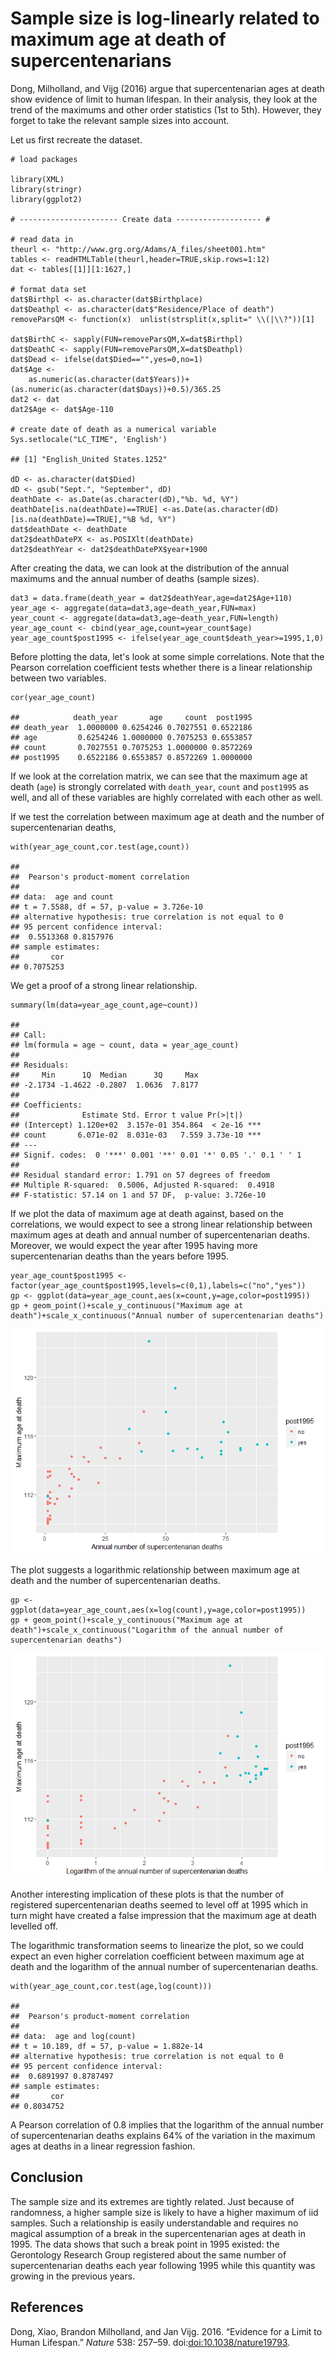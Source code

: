 # Sample size is log-linearly related to maximum age at death of supercentenarians

Dong, Milholland, and Vijg (2016) argue that supercentenarian ages at
death show evidence of limit to human lifespan. In their analysis, they
look at the trend of the maximums and other order statistics (1st to
5th). However, they forget to take the relevant sample sizes into
account.

Let us first recreate the dataset.

    # load packages

    library(XML)
    library(stringr)
    library(ggplot2)

    # ---------------------- Create data ------------------- #

    # read data in
    theurl <- "http://www.grg.org/Adams/A_files/sheet001.htm"
    tables <- readHTMLTable(theurl,header=TRUE,skip.rows=1:12)
    dat <- tables[[1]][1:1627,]

    # format data set
    dat$Birthpl <- as.character(dat$Birthplace)
    dat$Deathpl <- as.character(dat$"Residence/Place of death")
    removeParsQM <- function(x)  unlist(strsplit(x,split=" \\(|\\?"))[1]

    dat$BirthC <- sapply(FUN=removeParsQM,X=dat$Birthpl)
    dat$DeathC <- sapply(FUN=removeParsQM,X=dat$Deathpl)
    dat$Dead <- ifelse(dat$Died=="",yes=0,no=1)
    dat$Age <-
        as.numeric(as.character(dat$Years))+(as.numeric(as.character(dat$Days))+0.5)/365.25
    dat2 <- dat
    dat2$Age <- dat$Age-110

    # create date of death as a numerical variable
    Sys.setlocale("LC_TIME", 'English')

    ## [1] "English_United States.1252"

    dD <- as.character(dat$Died)
    dD <- gsub("Sept.", "September", dD)
    deathDate <- as.Date(as.character(dD),"%b. %d, %Y")
    deathDate[is.na(deathDate)==TRUE] <-as.Date(as.character(dD)[is.na(deathDate)==TRUE],"%B %d, %Y")
    dat$deathDate <- deathDate
    dat2$deathDatePX <- as.POSIXlt(deathDate)
    dat2$deathYear <- dat2$deathDatePX$year+1900

After creating the data, we can look at the distribution of the annual
maximums and the annual number of deaths (sample sizes).

    dat3 = data.frame(death_year = dat2$deathYear,age=dat2$Age+110)
    year_age <- aggregate(data=dat3,age~death_year,FUN=max)
    year_count <- aggregate(data=dat3,age~death_year,FUN=length)
    year_age_count <- cbind(year_age,count=year_count$age)
    year_age_count$post1995 <- ifelse(year_age_count$death_year>=1995,1,0)

Before plotting the data, let's look at some simple correlations. Note
that the Pearson correlation coefficient tests whether there is a linear
relationship between two variables.

    cor(year_age_count)

    ##            death_year       age     count  post1995
    ## death_year  1.0000000 0.6254246 0.7027551 0.6522186
    ## age         0.6254246 1.0000000 0.7075253 0.6553857
    ## count       0.7027551 0.7075253 1.0000000 0.8572269
    ## post1995    0.6522186 0.6553857 0.8572269 1.0000000

If we look at the correlation matrix, we can see that the maximum age at
death (`age`) is strongly correlated with `death_year`, `count` and
`post1995` as well, and all of these variables are highly correlated
with each other as well.

If we test the correlation between maximum age at death and the number
of supercentenarian deaths,

    with(year_age_count,cor.test(age,count))

    ## 
    ##  Pearson's product-moment correlation
    ## 
    ## data:  age and count
    ## t = 7.5588, df = 57, p-value = 3.726e-10
    ## alternative hypothesis: true correlation is not equal to 0
    ## 95 percent confidence interval:
    ##  0.5513368 0.8157976
    ## sample estimates:
    ##       cor 
    ## 0.7075253

We get a proof of a strong linear relationship.

    summary(lm(data=year_age_count,age~count))

    ## 
    ## Call:
    ## lm(formula = age ~ count, data = year_age_count)
    ## 
    ## Residuals:
    ##     Min      1Q  Median      3Q     Max 
    ## -2.1734 -1.4622 -0.2807  1.0636  7.8177 
    ## 
    ## Coefficients:
    ##              Estimate Std. Error t value Pr(>|t|)    
    ## (Intercept) 1.120e+02  3.157e-01 354.864  < 2e-16 ***
    ## count       6.071e-02  8.031e-03   7.559 3.73e-10 ***
    ## ---
    ## Signif. codes:  0 '***' 0.001 '**' 0.01 '*' 0.05 '.' 0.1 ' ' 1
    ## 
    ## Residual standard error: 1.791 on 57 degrees of freedom
    ## Multiple R-squared:  0.5006, Adjusted R-squared:  0.4918 
    ## F-statistic: 57.14 on 1 and 57 DF,  p-value: 3.726e-10

If we plot the data of maximum age at death against, based on the
correlations, we would expect to see a strong linear relationship
between maximum ages at death and annual number of supercentenarian
deaths. Moreover, we would expect the year after 1995 having more
supercentenarian deaths than the years before 1995.

    year_age_count$post1995 <- factor(year_age_count$post1995,levels=c(0,1),labels=c("no","yes"))
    gp <- ggplot(data=year_age_count,aes(x=count,y=age,color=post1995))
    gp + geom_point()+scale_y_continuous("Maximum age at death")+scale_x_continuous("Annual number of supercentenarian deaths")

![](figures/age_count.png) 

The plot suggests a logarithmic relationship between maximum age at death
and the number of supercentenarian deaths.

    gp <- ggplot(data=year_age_count,aes(x=log(count),y=age,color=post1995))
    gp + geom_point()+scale_y_continuous("Maximum age at death")+scale_x_continuous("Logarithm of the annual number of supercentenarian deaths")

![](figures/age_logcount.png)

Another interesting implication of these plots is that the number of
registered supercentenarian deaths seemed to level off at 1995 which in
turn might have created a false impression that the maximum age at death
levelled off.

The logarithmic transformation seems to linearize the plot, so we could
expect an even higher correlation coefficient between maximum age at
death and the logarithm of the annual number of supercentenarian deaths.

    with(year_age_count,cor.test(age,log(count)))

    ## 
    ##  Pearson's product-moment correlation
    ## 
    ## data:  age and log(count)
    ## t = 10.189, df = 57, p-value = 1.882e-14
    ## alternative hypothesis: true correlation is not equal to 0
    ## 95 percent confidence interval:
    ##  0.6891997 0.8787497
    ## sample estimates:
    ##       cor 
    ## 0.8034752

A Pearson correlation of 0.8 implies that the logarithm of the annual
number of supercentenarian deaths explains 64% of the variation in the
maximum ages at deaths in a linear regression fashion.

Conclusion
----------

The sample size and its extremes are tightly related. Just because of
randomness, a higher sample size is likely to have a higher maximum of
iid samples. Such a relationship is easily understandable and requires
no magical assumption of a break in the supercentenarian ages at death
in 1995. The data shows that such a break point in 1995 existed: the
Gerontology Research Group registered about the same number of
supercentenarian deaths each year following 1995 while this quantity was
growing in the previous years.

References
----------

Dong, Xiao, Brandon Milholland, and Jan Vijg. 2016. “Evidence for a
Limit to Human Lifespan.” *Nature* 538: 257–59.
doi:[doi:10.1038/nature19793](https://doi.org/doi:10.1038/nature19793).
